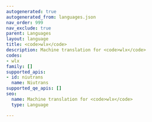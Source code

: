 ```yaml
---
autogenerated: true
autogenerated_from: languages.json
nav_order: 999
nav_exclude: true
parent: Languages
layout: language
title: <code>wlx</code>
description: Machine translation for <code>wlx</code>
codes:
- wlx
family: []
supported_apis:
- id: niutrans
  name: Niutrans
supported_qe_apis: []
seo:
  name: Machine translation for <code>wlx</code>
  type: Language

---
```


